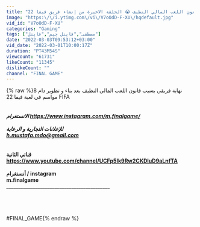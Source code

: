 ```yaml
---
title: "مهنة مدرب #46 || نهاية فريقي بسبب قانون اللعب المالي النظيف 😭 الحلقة الاخيرة من إنشاء فريق فيفا 22"
image: "https:\/\/i.ytimg.com\/vi\/V7oOdD-F-XU\/hqdefault.jpg"
vid_id: "V7oOdD-F-XU"
categories: "Gaming"
tags: ["مصطفى","فاينل جيم","فاينل"]
date: "2022-03-03T09:53:12+03:00"
vid_date: "2022-03-01T10:00:17Z"
duration: "PT43M54S"
viewcount: "61731"
likeCount: "11345"
dislikeCount: ""
channel: "FINAL GAME"
---
```

{% raw %}نهاية فريقي بسبب قانون اللعب المالي النظيف بعد بناء و تطوير دام 8 مواسم في لعبة فيفا 22 FIFA<br /><br />__________________________________________________________________<br />الانستغرام <a rel="nofollow" target="blank" href="https://www.instagram.com/m.finalgame/">https://www.instagram.com/m.finalgame/</a><br />_______________________________________________________<br />للإعلانات التجارية و الرعاية<br />h.mustafa.mdo@gmail.com<br />_______________________________________________________<br /><br />قناتي الثانية <br /><a rel="nofollow" target="blank" href="https://www.youtube.com/channel/UCFp5Ik9Rw2CKDluD9aLnfTA">https://www.youtube.com/channel/UCFp5Ik9Rw2CKDluD9aLnfTA</a><br />______________________________________________________<br />أنستغرام / instagram<br />m.finalgame<br />_____________________________________________________<br /><br /><br /><br /><br />#FINAL_GAME{% endraw %}
